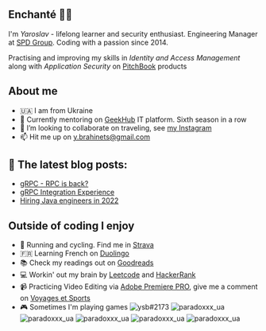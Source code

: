 ## Enchanté 👋🏼

I'm _Yaroslav_ - lifelong learner and security enthusiast. Engineering Manager at [SPD Group](https://spd.group/author/y-brahinets/). Coding with a passion since 2014. 

Practising and improving my skills in _Identity and Access Management_ along with *Application Security* on [PitchBook](https://pitchbook.com) products

## About me
- 🇺🇦 I am from Ukraine
- 🌱 Currently mentoring on [GeekHub](https://geekhub.ck.ua) IT platform. Sixth season in a row
- 👯 I’m looking to collaborate on traveling, see [my Instagram](https://www.instagram.com/takeshi.1/)
- 📫 Hit me up on [y.brahinets@gmail.com](mailto:y.brahinets@gmail.com)
  
## 📙 The latest blog posts:
- [gRPC - RPC is back?](https://spd-ukraine.medium.com/grpc-rpc-is-back-921da7a1de29)
- [gRPC Integration Experience](https://tproger.ru/articles/grpc-integration-experience/)
- [Hiring Java engineers in 2022](https://spd.group/java-software-development/hire-java-developers-in-2022)

## Outside of coding I enjoy
- 👟 Running and cycling. Find me in [Strava](https://www.strava.com/athletes/ybrahinets)
- 🇫🇷 Learning French on [Duolingo](https://www.duolingo.com/profile/Yaroslav835650)
- 📚 Check my readings out on [Goodreads](https://www.goodreads.com/user/show/77513249)
- 💻 Workin' out my brain by [Leetcode](https://leetcode.com/brahinets) and [HackerRank](https://www.hackerrank.com/y_brahinets)
- 📹 Practicing Video Editing via [Adobe Premiere PRO](https://www.adobe.com/en/products/premiere.html), give me a comment on [Voyages et Sports](https://www.youtube.com/channel/UC3k03B6omo_qA4k48A4V3JQ)
- 🎮 Sometimes I'm playing games 
![ysb#2173](https://img.shields.io/badge/battle.net-%2300AEFF.svg?style=for-the-badge&logo=battle.net&logoColor=white)
![paradoxxx_ua](https://img.shields.io/badge/steam-%23000000.svg?style=for-the-badge&logo=steam&logoColor=white)
![paradoxxx_ua](https://img.shields.io/badge/ea-%23000000.svg?style=for-the-badge&logo=ea&logoColor=white)
![paradoxxx_ua](https://img.shields.io/badge/epicgames-%23313131.svg?style=for-the-badge&logo=epicgames&logoColor=white)
![paradoxxx_ua](https://img.shields.io/badge/Ubisoft-%23F5F5F5.svg?style=for-the-badge&logo=Ubisoft&logoColor=white)
![paradoxxx_ua](https://img.shields.io/badge/GOG-%23F5F5F5.svg?style=for-the-badge&logo=Gog&logoColor=white)
